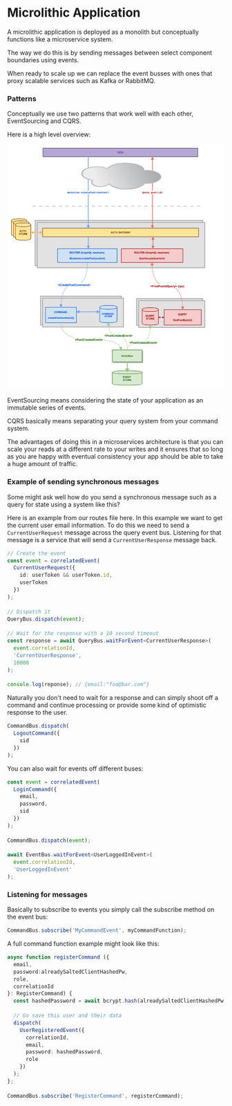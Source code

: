# Microlithic Application

A microlithic application is deployed as a monolith but conceptually functions like a microservice system.

The way we do this is by sending messages between select component boundaries using events.

When ready to scale up we can replace the event busses with ones that proxy scalable services such as Kafka or RabbitMQ.

### Patterns

Conceptually we use two patterns that work well with each other, EventSourcing and CQRS.

Here is a high level overview:

![CQRS](docs/CQRS-03.png)

EventSourcing means considering the state of your application as an immutable series of events.

CQRS basically means separating your query system from your command system.

The advantages of doing this in a microservices architecture is that you can scale your reads at a different rate to your writes and it ensures that so long as you are happy with eventual consistency your app should be able to take a huge amount of traffic.

### Example of sending synchronous messages

Some might ask well how do you send a synchronous message such as a query for state using a system like this?

Here is an example from our routes file here. In this example we want to get the current user email information. To do this we need to send a `CurrentUserRequest` message across the query event bus. Listening for that message is a service that will send a `CurrentUserResponse` message back.

```typescript
// Create the event
const event = correlatedEvent(
  CurrentUserRequest({
    id: userToken && userToken.id,
    userToken
  })
);

// Dispatch it
QueryBus.dispatch(event);

// Wait for the response with a 10 second timeout
const response = await QueryBus.waitForEvent<CurrentUserResponse>(
  event.correlationId,
  'CurrentUserResponse',
  10000
);

console.log(reponse); // {email:"foo@bar.com"}
```

Naturally you don't need to wait for a response and can simply shoot off a command and continue processing or provide some kind of optimistic response to the user.

```typescript
CommandBus.dispatch(
  LogoutCommand({
    sid
  })
);
```

You can also wait for events off different buses:

```typescript
const event = correlatedEvent(
  LoginCommand({
    email,
    password,
    sid
  })
);

CommandBus.dispatch(event);

await EventBus.waitForEvent<UserLoggedInEvent>(
  event.correlationId,
  'UserLoggedInEvent'
);
```

### Listening for messages

Basically to subscribe to events you simply call the subscribe method on the event bus:

```typescript
CommandBus.subscribe('MyCommandEvent', myCommandFunction);
```

A full command function example might look like this:

```typescript
async function registerCommand ({
  email,
  password:alreadySaltedClientHashedPw,
  role,
  correlationId
}: RegisterCommand) {
  const hashedPassword = await bcrypt.hash(alreadySaltedClientHashedPw, 10);

  // Go save this user and their data
  dispatch(
    UserRegisteredEvent({
      correlationId,
      email,
      password: hashedPassword,
      role
    })
  );
};

CommandBus.subscribe('RegisterCommand', registerCommand);
```



